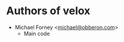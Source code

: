 Authors of velox
================

* Michael Forney <[michael@obberon.com](mailto:michael@obberon.com)>
    - Main code

